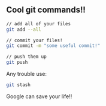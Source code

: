 ## Cool git commands!!

```bash
// add all of your files
git add --all

// commit your files!
git commit -m "some useful commit!"

// push them up
git push
```

Any trouble use:

```bash
git stash
```

Google can save your life!!